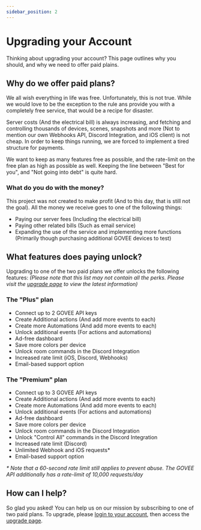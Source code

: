 ```yaml
---
sidebar_position: 2
---
```


# Upgrading your Account

Thinking about upgrading your account? This page outlines why you should, and why we need to offer paid plains.

## Why do we offer paid plans?

We all wish everything in life was free. Unfortunately, this is not true. While we would love to be the exception to the rule ans provide you with a completely free service, that would be a recipe for disaster.

Server costs (And the electrical bill) is always increasing, and fetching and controlling thousands of devices, scenes, snapshots and more (Not to mention our own Webhooks API, Discord Integration, and iOS client) is not cheap. In order to keep things running, we are forced to implement a tired structure for payments.

We want to keep as many features free as possible, and the rate-limit on the free plan as high as possible as well. Keeping the line between "Best for you", and "Not going into debt" is quite hard.

### What do you do with the money?

This project was not created to make profit (And to this day, that is still not the goal). All the money we receive goes to one of the following things:

- Paying our server fees (Including the electrical bill)
- Paying other related bills (Such as email service)
- Expanding the use of the service and implementing more functions (Primarily though purchasing additional GOVEE devices to test)

## What features does paying unlock?

Upgrading to one of the two paid plans we offer unlocks the following features:
_(Please note that this list may not contain all the perks. Please visit the [upgrade page](https://govee.tinkertechlab.com/upgrade) to view the latest information)_

### The "Plus" plan

- Connect up to 2 GOVEE API keys
- Create Additional actions (And add more events to each)
- Create more Automations (And add more events to each)
- Unlock additional events (For actions and automations)
- Ad-free dashboard
- Save more colors per device
- Unlock room commands in the Discord Integration
- Increased rate limit (iOS, Discord, Webhooks)
- Email-based support option

### The "Premium" plan

- Connect up to 3 GOVEE API keys
- Create Additional actions (And add more events to each)
- Create more Automations (And add more events to each)
- Unlock additional events (For actions and automations)
- Ad-free dashboard
- Save more colors per device
- Unlock room commands in the Discord Integration
- Unlock "Control All" commands in the Discord Integration
- Increased rate limit (Discord)
- Unlimited Webhook and iOS requests*
- Email-based support option


_* Note that a 60-second rate limit still applies to prevent abuse. The GOVEE API additionally has a rate-limit of 10,000 requests/day_


## How can I help?

So glad you asked! You can help us on our mission by subscribing to one of two paid plans. To upgrade, please [login to your account](https://govee.tinkertechlab.com/dash), then access the [upgrade page](https://govee.tinkertechlab.com/upgrade).